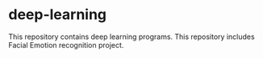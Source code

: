 # deep-learning
This repository contains deep learning programs.
This repository includes Facial Emotion recognition project.
